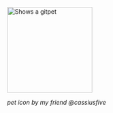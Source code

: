 <picture>
  <source media="(prefers-color-scheme: dark)" srcset="https://gitpets.fly.dev/api?username=cassiusfive&petname=mini+kev&theme=dark&species=fox">
  <source media="(prefers-color-scheme: light)" srcset="https://gitpets.fly.dev/api?username=cassiusfive&petname=mini+kev&theme=light&species=fox">
  <img alt="Shows a gitpet" src="https://gitpets.fly.dev/api?username=cassiusfive&petname=mini+kev&theme=dark&species=fox" width="200px">
</picture>

*pet icon by my friend @cassiusfive*
